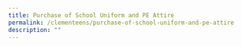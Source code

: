 ```yaml
---
title: Purchase of School Uniform and PE Attire
permalink: /clementeens/purchase-of-school-uniform-and-pe-attire
description: ""
---
```


